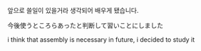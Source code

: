 앞으로 쓸일이 있을거라 생각되어 배우게 됐습니다.

今後使うところらあったと判断して習いことにしました

i think that assembly is necessary in future, i decided to study it
